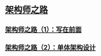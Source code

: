# [架构师之路](https://blog.csdn.net/jarwis/category_9501142.html)

## [架构师之路（1）：写在前面](https://blog.csdn.net/jarwis/article/details/103001933)

## [架构师之路（2）：单体架构设计](https://blog.csdn.net/jarwis/article/details/103002348)















<comment-comment/>